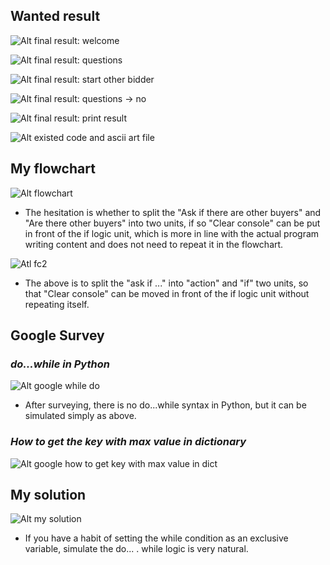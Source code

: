## **Wanted result**

![Alt final result: welcome](pic/01.jpg)

![Alt final result: questions](pic/02.jpg)

![Alt final result: start other bidder](pic/03.jpg)

![Alt final result: questions -> no](pic/04.jpg)

![Alt final result: print result](pic/05.jpg)

![Alt existed code and ascii art file](pic/06.jpg)

## **My flowchart**

![Alt flowchart](pic/07.jpg)

- The hesitation is whether to split the "Ask if there are other buyers" and "Are there other buyers" into two units, if so "Clear console" can be put in front of the if logic unit, which is more in line with the actual program writing content and does not need to repeat it in the flowchart.

![Atl fc2](pic/11.jpg)

- The above is to split the "ask if ..." into "action" and "if" two units, so that "Clear console" can be moved in front of the if logic unit without repeating itself.

## **Google Survey**

### _do...while in Python_

![Alt google while do](pic/08.jpg)

- After surveying, there is no do...while syntax in Python, but it can be simulated simply as above.

### _How to get the key with max value in dictionary_

![Alt google how to get key with max value in dict](pic/09.jpg)

## **My solution**

![Alt my solution](pic/10.jpg)

- If you have a habit of setting the while condition as an exclusive variable, simulate the do... . while logic is very natural.
